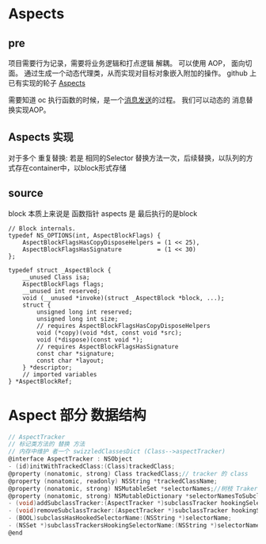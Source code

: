# Aspects

## pre

项目需要行为记录，需要将业务逻辑和打点逻辑 解耦。
可以使用 AOP， 面向切面。
通过生成一个动态代理类，从而实现对目标对象嵌入附加的操作。
github 上已有实现的轮子 [Aspects](https://github.com/steipete/Aspects)

需要知道 oc 执行函数的时候，是一个[消息发送](../../iOS/消息转发.md)的过程。 我们可以动态的 消息替换实现AOP。

## Aspects 实现

对于多个 重复替换:
若是 相同的Selector 替换方法一次，后续替换，以队列的方式存在container中，以block形式存储



## source

block 本质上来说是 函数指针
aspects 是 最后执行的是block
```objc
// Block internals.
typedef NS_OPTIONS(int, AspectBlockFlags) {
	AspectBlockFlagsHasCopyDisposeHelpers = (1 << 25),
	AspectBlockFlagsHasSignature          = (1 << 30)
};

typedef struct _AspectBlock {
	__unused Class isa;
	AspectBlockFlags flags;
	__unused int reserved;
	void (__unused *invoke)(struct _AspectBlock *block, ...);
	struct {
		unsigned long int reserved;
		unsigned long int size;
		// requires AspectBlockFlagsHasCopyDisposeHelpers
		void (*copy)(void *dst, const void *src);
		void (*dispose)(const void *);
		// requires AspectBlockFlagsHasSignature
        const char *signature;
		const char *layout;
	} *descriptor;
	// imported variables
} *AspectBlockRef;
```


# Aspect 部分 数据结构
```c
// AspectTracker
// 标记类方法的 替换 方法
// 内存中维护 者一个 swizzledClassesDict (Class-->aspectTracker)
@interface AspectTracker : NSObject
- (id)initWithTrackedClass:(Class)trackedClass;
@property (nonatomic, strong) Class trackedClass;// tracker 的 class
@property (nonatomic, readonly) NSString *trackedClassName; 
@property (nonatomic, strong) NSMutableSet *selectorNames;//树枝 Traker有SEL
@property (nonatomic, strong) NSMutableDictionary *selectorNamesToSubclassTrackers; // 非树枝 包含子类的Tracker
- (void)addSubclassTracker:(AspectTracker *)subclassTracker hookingSelectorName:(NSString *)selectorName;
- (void)removeSubclassTracker:(AspectTracker *)subclassTracker hookingSelectorName:(NSString *)selectorName;
- (BOOL)subclassHasHookedSelectorName:(NSString *)selectorName;
- (NSSet *)subclassTrackersHookingSelectorName:(NSString *)selectorName;
@end

```